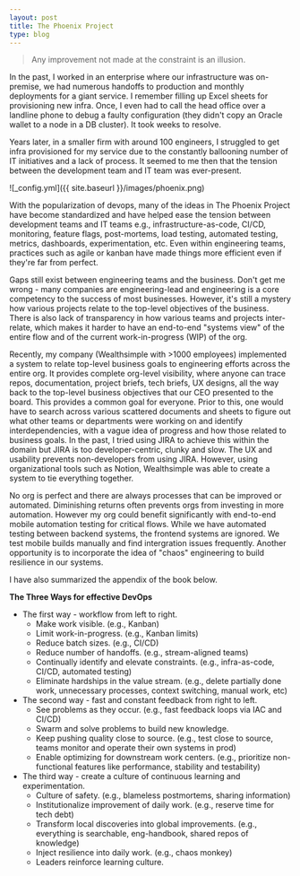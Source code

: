 ```yaml
---
layout: post
title: The Phoenix Project
type: blog
---
```

> Any improvement not made at the constraint is an illusion.

In the past, I worked in an enterprise where our infrastructure was on-premise, we had numerous handoffs to production and monthly deployments for a giant service. I remember filling up Excel sheets for provisioning new infra. Once, I even had to call the head office over a landline phone to debug a faulty configuration (they didn't copy an Oracle wallet to a node in a DB cluster). It took weeks to resolve. 

Years later, in a smaller firm with around 100 engineers, I struggled to get infra provisioned for my service due to the constantly ballooning number of IT initiatives and a lack of process. It seemed to me then that the tension between the development team and IT team was ever-present.

![_config.yml]({{ site.baseurl }}/images/phoenix.png)

With the popularization of devops, many of the ideas in The Phoenix Project have become standardized and have helped ease the tension between development teams and IT teams e.g., infrastructure-as-code, CI/CD, monitoring, feature flags, post-mortems, load testing, automated testing, metrics, dashboards, experimentation, etc. Even within engineering teams, practices such as agile or kanban have made things more efficient even if they're far from perfect.

Gaps still exist between engineering teams and the business. Don't get me wrong - many companies are engineering-lead and engineering is a core competency to the success of most businesses. However, it's still a mystery how various projects relate to the top-level objectives of the business. There is also lack of transparency in how various teams and projects inter-relate, which makes it harder to have an end-to-end "systems view" of the entire flow and of the current work-in-progress (WIP) of the org.

Recently, my company (Wealthsimple with >1000 employees) implemented a system to relate top-level business goals to engineering efforts across the entire org. It provides complete org-level visibility, where anyone can trace repos, documentation, project briefs, tech briefs, UX designs, all the way back to the top-level business objectives that our CEO presented to the board. This provides a common goal for everyone. Prior to this, one would have to search across various scattered documents and sheets to figure out what other teams or departments were working on and identify interdependencies, with a vague idea of progress and how those related to business goals. In the past, I tried using JIRA to achieve this within the domain but JIRA is too developer-centric, clunky and slow. The UX and usability prevents non-developers from using JIRA. However, using organizational tools such as Notion, Wealthsimple was able to create a system to tie everything together.

No org is perfect and there are always processes that can be improved or automated. Diminishing returns often prevents orgs from investing in more automation. However my org could benefit significantly with end-to-end mobile automation testing for critical flows. While we have automated testing between backend systems, the frontend systems are ignored. We test mobile builds manually and find intergration issues frequently. Another opportunity is to incorporate the idea of "chaos" engineering to build resilience in our systems.

I have also summarized the appendix of the book below.

**The Three Ways for effective DevOps**
* The first way - workflow from left to right.
  * Make work visible. (e.g., Kanban)
  * Limit work-in-progress. (e.g., Kanban limits)
  * Reduce batch sizes. (e.g., CI/CD)
  * Reduce number of handoffs. (e.g., stream-aligned teams)
  * Continually identify and elevate constraints. (e.g., infra-as-code, CI/CD, automated testing)
  * Eliminate hardships in the value stream. (e.g., delete partially done work, unnecessary processes, context switching, manual work, etc)
* The second way - fast and constant feedback from right to left.
  * See problems as they occur. (e.g., fast feedback loops via IAC and CI/CD)
  * Swarm and solve problems to build new knowledge.
  * Keep pushing quality close to source. (e.g., test close to source, teams monitor and operate their own systems in prod)
  * Enable optimizing for downstream work centers. (e.g., prioritize non-functional features like performance, stability and testability)
* The third way - create a culture of continuous learning and experimentation.
  * Culture of safety. (e.g., blameless postmortems, sharing information)
  * Institutionalize improvement of daily work. (e.g., reserve time for tech debt)
  * Transform local discoveries into global improvements. (e.g., everything is searchable, eng-handbook, shared repos of knowledge)
  * Inject resilience into daily work. (e.g., chaos monkey)
  * Leaders reinforce learning culture.